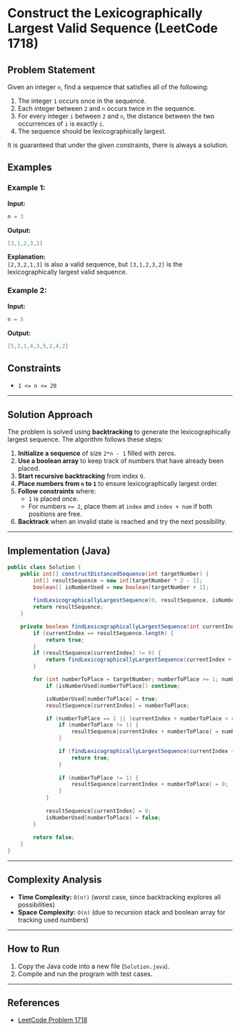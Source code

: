 # Construct the Lexicographically Largest Valid Sequence (LeetCode 1718)

## Problem Statement
Given an integer `n`, find a sequence that satisfies all of the following:

1. The integer `1` occurs once in the sequence.
2. Each integer between `2` and `n` occurs twice in the sequence.
3. For every integer `i` between `2` and `n`, the distance between the two occurrences of `i` is exactly `i`.
4. The sequence should be lexicographically largest.

It is guaranteed that under the given constraints, there is always a solution.

## Examples

### Example 1:
**Input:**  
```java
n = 3
```
**Output:**  
```java
[3,1,2,3,2]
```
**Explanation:**  
`[2,3,2,1,3]` is also a valid sequence, but `[3,1,2,3,2]` is the lexicographically largest valid sequence.

### Example 2:
**Input:**  
```java 
n = 5
```
**Output:**  
```java
[5,3,1,4,3,5,2,4,2]
```

## Constraints
- `1 <= n <= 20`

---

## Solution Approach
The problem is solved using **backtracking** to generate the lexicographically largest sequence. The algorithm follows these steps:

1. **Initialize a sequence** of size `2*n - 1` filled with zeros.
2. **Use a boolean array** to keep track of numbers that have already been placed.
3. **Start recursive backtracking** from index `0`.
4. **Place numbers from `n` to `1`** to ensure lexicographically largest order.
5. **Follow constraints** where:
   - `1` is placed once.
   - For numbers `>= 2`, place them at `index` and `index + num` if both positions are free.
6. **Backtrack** when an invalid state is reached and try the next possibility.

---

## Implementation (Java)
```java
public class Solution {
    public int[] constructDistancedSequence(int targetNumber) {
        int[] resultSequence = new int[targetNumber * 2 - 1];
        boolean[] isNumberUsed = new boolean[targetNumber + 1];
        
        findLexicographicallyLargestSequence(0, resultSequence, isNumberUsed, targetNumber);
        return resultSequence;
    }

    private boolean findLexicographicallyLargestSequence(int currentIndex, int[] resultSequence, boolean[] isNumberUsed, int targetNumber) {
        if (currentIndex == resultSequence.length) {
            return true;
        }
        if (resultSequence[currentIndex] != 0) {
            return findLexicographicallyLargestSequence(currentIndex + 1, resultSequence, isNumberUsed, targetNumber);
        }

        for (int numberToPlace = targetNumber; numberToPlace >= 1; numberToPlace--) {
            if (isNumberUsed[numberToPlace]) continue;

            isNumberUsed[numberToPlace] = true;
            resultSequence[currentIndex] = numberToPlace;

            if (numberToPlace == 1 || (currentIndex + numberToPlace < resultSequence.length && resultSequence[currentIndex + numberToPlace] == 0)) {
                if (numberToPlace != 1) {
                    resultSequence[currentIndex + numberToPlace] = numberToPlace;
                }

                if (findLexicographicallyLargestSequence(currentIndex + 1, resultSequence, isNumberUsed, targetNumber)) {
                    return true;
                }
                
                if (numberToPlace != 1) {
                    resultSequence[currentIndex + numberToPlace] = 0;
                }
            }
            
            resultSequence[currentIndex] = 0;
            isNumberUsed[numberToPlace] = false;
        }
        
        return false;
    }
}
```

---

## Complexity Analysis
- **Time Complexity:** `O(n!)` (worst case, since backtracking explores all possibilities)
- **Space Complexity:** `O(n)` (due to recursion stack and boolean array for tracking used numbers)

---

## How to Run
1. Copy the Java code into a new file (`Solution.java`).
2. Compile and run the program with test cases.

---

## References
- [LeetCode Problem 1718](https://leetcode.com/problems/construct-the-lexicographically-largest-valid-sequence/)


